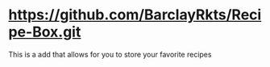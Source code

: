 
# https://github.com/BarclayRkts/Recipe-Box.git
This is a add that allows for you to store your favorite recipes

